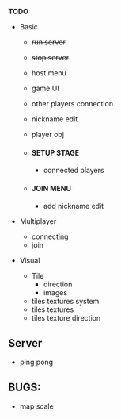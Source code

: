 **TODO**
- Basic
  - ~~run server~~
  - ~~stop server~~
  - host menu
  - game UI
  - other players connection
  - nickname edit
  - player obj
  
  - #### SETUP STAGE
    - connected players
    
  - #### JOIN MENU
    - add nickname edit
  

- Multiplayer
  - connecting
  - join


- Visual 
  - Tile
    - direction
    - images
  - tiles textures system
  - tiles textures
  - tiles texture direction


## Server
  - ping pong

## BUGS:
 - map scale